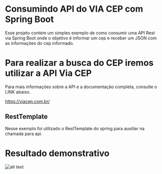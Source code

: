 # Consumindo API do VIA CEP com Spring Boot

Esse projeto contém um simples exemplo de como consumir uma API Rest via Spring Boot onde o objetivo é informar um cep e 
receber um JSON com as informações do cep informado.

# Para realizar a busca do CEP iremos utilizar a API Via CEP

Para mais informações sobre a API e a documentação completa, consulte o LINK abaixo.

https://viacep.com.br/

## RestTemplate

Nesse exemplo foi utilizado o RestTemplate do spring para auxiliar na chamada para api.

# Resultado demonstrativo

![alt text](https://coffops.com/wp-content/uploads/2022/04/java-address.png)

